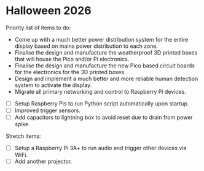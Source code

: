 # Halloween 2026

Priority list of items to do:

* Come up with a much better power distribution system for the entire display
  based on mains power distribution to each zone.
* Finalise the design and manufacture the weatherproof 3D printed boxes
  that will house the Pico and/or Pi electronics.
* Finalise the design and manufacture the new Pico based circuit boards
  for the electronics for the 3D printed boxes.
* Design and implement a much better and more reliable human detection
  system to activate the display.
* Migrate all primary networking and control to Raspberry Pi devices.

* [ ] Setup Raspberry Pis to run Python script automatically upon startup.
* [ ] Improved trigger sensors.
* [ ] Add capacitors to lightning box to avoid reset due to drain from power spike.

Stretch items:

* [ ] Setup a Raspberry Pi 3A+ to run audio and trigger other devices via WiFi.
* [ ] Add another projector.
